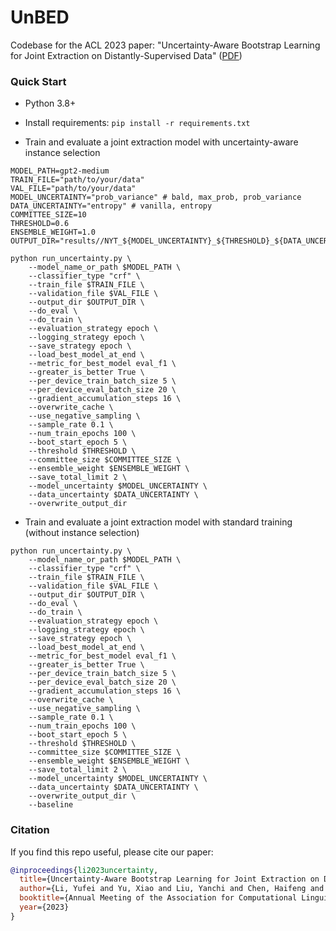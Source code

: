 # UnBED
Codebase for the ACL 2023 paper: "Uncertainty-Aware Bootstrap Learning for Joint Extraction on Distantly-Supervised Data" ([PDF](https://aclanthology.org/2023.acl-short.116.pdf))


### Quick Start

- Python 3.8+
- Install requirements: `pip install -r requirements.txt`


- Train and evaluate a joint extraction model with uncertainty-aware instance selection
```
MODEL_PATH=gpt2-medium
TRAIN_FILE="path/to/your/data"
VAL_FILE="path/to/your/data"
MODEL_UNCERTAINTY="prob_variance" # bald, max_prob, prob_variance
DATA_UNCERTAINTY="entropy" # vanilla, entropy
COMMITTEE_SIZE=10
THRESHOLD=0.6
ENSEMBLE_WEIGHT=1.0
OUTPUT_DIR="results//NYT_${MODEL_UNCERTAINTY}_${THRESHOLD}_${DATA_UNCERTAINTY}_${COMMITTEE_SIZE}"

python run_uncertainty.py \
    --model_name_or_path $MODEL_PATH \
    --classifier_type "crf" \
    --train_file $TRAIN_FILE \
    --validation_file $VAL_FILE \
    --output_dir $OUTPUT_DIR \
    --do_eval \
    --do_train \
    --evaluation_strategy epoch \
    --logging_strategy epoch \
    --save_strategy epoch \
    --load_best_model_at_end \
    --metric_for_best_model eval_f1 \
    --greater_is_better True \
    --per_device_train_batch_size 5 \
    --per_device_eval_batch_size 20 \
    --gradient_accumulation_steps 16 \
    --overwrite_cache \
    --use_negative_sampling \
    --sample_rate 0.1 \
    --num_train_epochs 100 \
    --boot_start_epoch 5 \
    --threshold $THRESHOLD \
    --committee_size $COMMITTEE_SIZE \
    --ensemble_weight $ENSEMBLE_WEIGHT \
    --save_total_limit 2 \
    --model_uncertainty $MODEL_UNCERTAINTY \
    --data_uncertainty $DATA_UNCERTAINTY \
    --overwrite_output_dir
``` 

- Train and evaluate a joint extraction model with standard training (without instance selection)
```
python run_uncertainty.py \
    --model_name_or_path $MODEL_PATH \
    --classifier_type "crf" \
    --train_file $TRAIN_FILE \
    --validation_file $VAL_FILE \
    --output_dir $OUTPUT_DIR \
    --do_eval \
    --do_train \
    --evaluation_strategy epoch \
    --logging_strategy epoch \
    --save_strategy epoch \
    --load_best_model_at_end \
    --metric_for_best_model eval_f1 \
    --greater_is_better True \
    --per_device_train_batch_size 5 \
    --per_device_eval_batch_size 20 \
    --gradient_accumulation_steps 16 \
    --overwrite_cache \
    --use_negative_sampling \
    --sample_rate 0.1 \
    --num_train_epochs 100 \
    --boot_start_epoch 5 \
    --threshold $THRESHOLD \
    --committee_size $COMMITTEE_SIZE \
    --ensemble_weight $ENSEMBLE_WEIGHT \
    --save_total_limit 2 \
    --model_uncertainty $MODEL_UNCERTAINTY \
    --data_uncertainty $DATA_UNCERTAINTY \
    --overwrite_output_dir \
    --baseline
``` 



### Citation
If you find this repo useful, please cite our paper:
```bibtex
@inproceedings{li2023uncertainty,
  title={Uncertainty-Aware Bootstrap Learning for Joint Extraction on Distantly-Supervised Data},
  author={Li, Yufei and Yu, Xiao and Liu, Yanchi and Chen, Haifeng and Liu, Cong},
  booktitle={Annual Meeting of the Association for Computational Linguistics (ACL)},
  year={2023}
}
```
